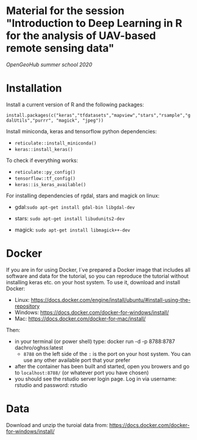 # Material for the session "Introduction to Deep Learning in R for the analysis of UAV-based remote sensing data"

*OpenGeoHub summer school 2020*


# Installation

Install a current version of R and the following packages:

`install.packages(c("keras","tfdatasets","mapview","stars","rsample","gdalUtils","purrr", "magick", "jpeg"))`

Install miniconda, keras and tensorflow python dependencies:

- `reticulate::install_miniconda()`
- `keras::install_keras()`

To check if everything works:

- `reticulate::py_config()`
- `tensorflow::tf_config()`
- `keras::is_keras_available()`


For installing dependencies of rgdal, stars and magick on linux:

- gdal:`sudo apt-get install gdal-bin libgdal-dev`

- stars: `sudo apt-get install libudunits2-dev`

- magick: `sudo apt-get install libmagick++-dev`

# Docker

If you are in for using Docker, I´ve prepared a Docker image that includes all software and data for the tutorial, so you can reproduce the tutorial without installing keras etc. on your host system. To use it, download and install Docker:

- Linux: https://docs.docker.com/engine/install/ubuntu/#install-using-the-repository
- Windows: https://docs.docker.com/docker-for-windows/install/
- Mac: https://docs.docker.com/docker-for-mac/install/

Then:

- in your terminal (or power shell) type: docker run -d -p 8788:8787 dachro/oghss:latest
    - `8788` on the left side of the `:` is the port on your host system. You can use any other available port that your prefer
- after the container has been built and started, open you browers and go to `localhost:8788/` (or whatever port you have chosen)
- you should see the rstudio server login page. Log in via username: rstudio and password: rstudio

# Data

Download and unzip the turoial data from:
https://docs.docker.com/docker-for-windows/install/

